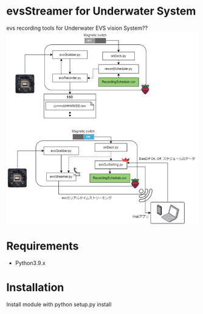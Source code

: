 # evsStreamer for Underwater System

evs recording tools for Underwater EVS vision System??
![Image](https://github.com/yasuhitoHayashi/evsStreamer/blob/main/UnderwaterSystem.png)

# Requirements

- Python3.9.x

# Installation
Install module with python setup.py install
